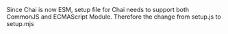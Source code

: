 Since Chai is now ESM, setup file for Chai needs to support both CommonJS and ECMAScript Module. Therefore the change from setup.js to setup.mjs